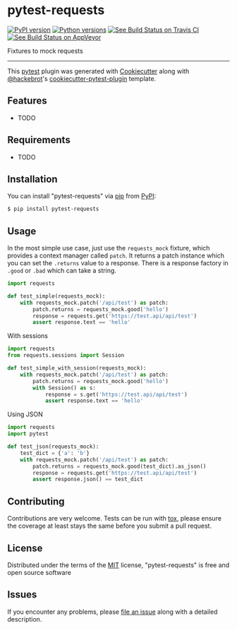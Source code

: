 # pytest-requests

[![PyPI version](https://img.shields.io/pypi/v/pytest-requests.svg)](https://pypi.org/project/pytest-requests) [![Python versions](https://img.shields.io/pypi/pyversions/pytest-requests.svg)](https://pypi.org/project/pytest-requests) [![See Build Status on Travis CI](https://travis-ci.org/okken/pytest-requests.svg?branch=master)](https://travis-ci.org/okken/pytest-requests) [![See Build Status on AppVeyor](https://ci.appveyor.com/api/projects/status/github/okken/pytest-requests?branch=master)](https://ci.appveyor.com/project/okken/pytest-requests/branch/master)

Fixtures to mock requests

------------------------------------------------------------------------

This [pytest](https://github.com/pytest-dev/pytest) plugin was generated
with [Cookiecutter](https://github.com/audreyr/cookiecutter) along with
[\@hackebrot](https://github.com/hackebrot)\'s
[cookiecutter-pytest-plugin](https://github.com/pytest-dev/cookiecutter-pytest-plugin)
template.

## Features

-   TODO

## Requirements

-   TODO

## Installation

You can install \"pytest-requests\" via
[pip](https://pypi.org/project/pip/) from
[PyPI](https://pypi.org/project):

```bash
$ pip install pytest-requests
```

## Usage

In the most simple use case, just use the `requests_mock` fixture, which provides
a context manager called `patch`. It returns a patch instance which you can set the `.returns` value to a response. There is a response factory in `.good` or `.bad` which can take a string.

```python
import requests

def test_simple(requests_mock):
    with requests_mock.patch('/api/test') as patch:
        patch.returns = requests_mock.good('hello')
        response = requests.get('https://test.api/api/test')
        assert response.text == 'hello'
```

With sessions

```python
import requests
from requests.sessions import Session

def test_simple_with_session(requests_mock):
    with requests_mock.patch('/api/test') as patch:
        patch.returns = requests_mock.good('hello')
        with Session() as s:
            response = s.get('https://test.api/api/test')
            assert response.text == 'hello'
```

Using JSON 

```python
import requests
import pytest

def test_json(requests_mock):
    test_dict = {'a': 'b'}
    with requests_mock.patch('/api/test') as patch:
        patch.returns = requests_mock.good(test_dict).as_json()
        response = requests.get('https://test.api/api/test')
        assert response.json() == test_dict
```

## Contributing

Contributions are very welcome. Tests can be run with
[tox](https://tox.readthedocs.io/en/latest/), please ensure the coverage
at least stays the same before you submit a pull request.

## License

Distributed under the terms of the
[MIT](http://opensource.org/licenses/MIT) license, \"pytest-requests\"
is free and open source software

## Issues

If you encounter any problems, please [file an
issue](https://github.com/okken/pytest-requests/issues) along with a
detailed description.

